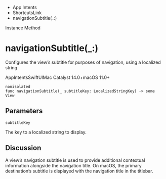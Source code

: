 

- App Intents
- ShortcutsLink
-  navigationSubtitle(\_:) 

Instance Method

# navigationSubtitle(\_:)

Configures the view’s subtitle for purposes of navigation, using a localized string.

AppIntentsSwiftUIMac Catalyst 14.0+macOS 11.0+

``` source
nonisolated
func navigationSubtitle(_ subtitleKey: LocalizedStringKey) -> some View
```

## Parameters 

`subtitleKey`  

The key to a localized string to display.

## Discussion

A view’s navigation subtitle is used to provide additional contextual information alongside the navigation title. On macOS, the primary destination’s subtitle is displayed with the navigation title in the titlebar.

